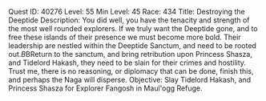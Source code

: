 Quest ID: 40276
Level: 55
Min Level: 45
Race: 434
Title: Destroying the Deeptide
Description: You did well, you have the tenacity and strength of the most well rounded explorers. If we truly want the Deeptide gone, and to free these islands of their presence we must become more bold. Their leadership are nestled within the Deeptide Sanctum, and need to be rooted out.$B$BReturn to the sanctum, and bring retribution upon Princess Shasza, and Tidelord Hakash, they need to be slain for their crimes and hostility. Trust me, there is no reasoning, or diplomacy that can be done, finish this, and perhaps the Naga will disperse.
Objective: Slay Tidelord Hakash, and Princess Shasza for Explorer Fangosh in Maul'ogg Refuge.
